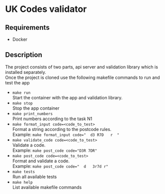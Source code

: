 # UK Codes validator

## Requirements
- Docker

## Description
The project consists of two parts, api server and validation library which is installed separately.
<br>
Once the project is cloned use the following makefile commands to run and test the app

- `make run` <br> Start the container with the app and validation library.
- `make stop` <br> Stop the app container
- `make print_numbers` <br> Print numbers according to the task N1
- `make format_input code=<code_to_test>`<br>
Format a string according to the postcode rules. <br>
Example: `make format_input code="  d3 R7D   r  "`
- `make validate_code code=<code_to_test>`<br>
Validate a code. <br>
Example: `make post_code code="D3R 7DR"`
- `make post_code code=<code_to_test>`<br>
Format and validate a code. <br>
Example: `make post_code code="  d   3r7d r"`
- `make tests` <br> Run all available tests
- `make help` <br> List available makefile commands
